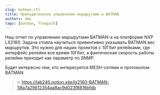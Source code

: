 ```yaml
---
slug: batman-ctl
title: Принудительное управление маршрутами в BATMAN
authors: dmn
tags: [batman, fleapath]
---
```


Наш отчет по управлению маршрутами BATMAN-а на платформе NXP LX2160. Задача стояла научиться превентивно указывать BATMAN вес маршрутов. Это нужно для наших проектов с 10Гбит релейками, где интерфейс релейки все время 10Гбит, а фактическая скорость работы релейки приходит как параметр по SNMP.  

Будет интересно тем, кто интересуется MESH-сетями и протоколом BATMAN


>:fire: https://lab240.notion.site/lx2160-BATMAN-58a7a29812354aa8ac9d023f8816bfdb
